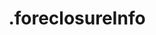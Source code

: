 ---
title: .foreclosureInfo
excerpt: ''
deprecated: false
hidden: true
metadata:
  title: ''
  description: ''
  robots: index
next:
  description: ''
---